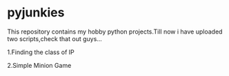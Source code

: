 # pyjunkies
This repository contains my hobby python projects.Till now i have uploaded two scripts,check that out guys...

1.Finding the class of IP

2.Simple Minion Game
